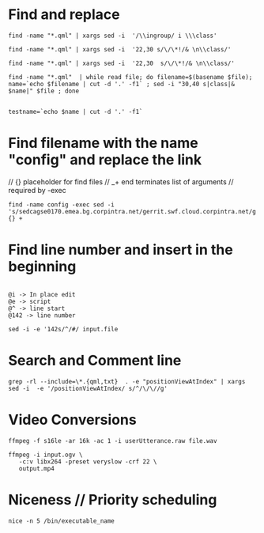 # Find and replace

```
find -name "*.qml" | xargs sed -i  '/\\ingroup/ i \\\class'

find -name "*.qml" | xargs sed -i  '22,30 s/\/\*!/& \n\\class/'

find -name "*.qml" | xargs sed -i  '22,30  s/\/\*!/& \n\\class/'

find -name "*.qml"  | while read file; do filename=$(basename $file); name=`echo $filename | cut -d '.' -f1` ; sed -i "30,40 s|class|& $name|" $file ; done


testname=`echo $name | cut -d '.' -f1`

```

# Find filename with the name "config" and replace the link
// {} placeholder for find files
// _+ end terminates list of arguments // required by -exec

```
find -name config -exec sed -i 's/sedcagse0170.emea.bg.corpintra.net/gerrit.swf.cloud.corpintra.net/g' {} +
```

# Find line number and insert in the beginning

```

@i -> In place edit
@e -> script
@^ -> line start
@142 -> line number

sed -i -e '142s/^/#/ input.file
```

# Search and Comment line
```
grep -rl --include=\*.{qml,txt}  . -e "positionViewAtIndex" | xargs sed -i  -e '/positionViewAtIndex/ s/^/\/\//g' 
```


# Video Conversions
```
ffmpeg -f s16le -ar 16k -ac 1 -i userUtterance.raw file.wav

ffmpeg -i input.ogv \
   -c:v libx264 -preset veryslow -crf 22 \
   output.mp4

```

# Niceness // Priority scheduling
```
nice -n 5 /bin/executable_name
```

